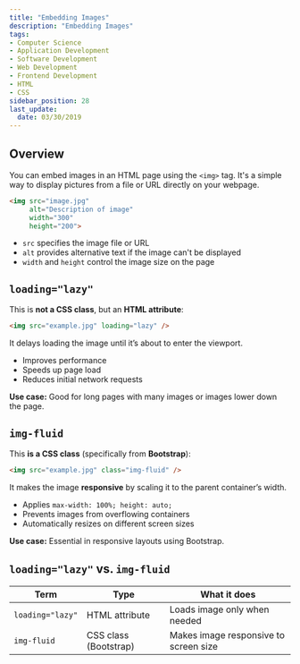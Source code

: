 ```yaml
---
title: "Embedding Images"
description: "Embedding Images"
tags:
- Computer Science
- Application Development
- Software Development
- Web Development
- Frontend Development
- HTML
- CSS
sidebar_position: 28
last_update:
  date: 03/30/2019
---
```



## Overview

You can embed images in an HTML page using the `<img>` tag. It's a simple way to display pictures from a file or URL directly on your webpage.

```html
<img src="image.jpg" 
     alt="Description of image" 
     width="300" 
     height="200">
```

- `src` specifies the image file or URL  
- `alt` provides alternative text if the image can't be displayed  
- `width` and `height` control the image size on the page


## `loading="lazy"`

This is **not a CSS class**, but an **HTML attribute**:

```html
<img src="example.jpg" loading="lazy" />
```

It delays loading the image until it’s about to enter the viewport.

- Improves performance
- Speeds up page load
- Reduces initial network requests

**Use case:** Good for long pages with many images or images lower down the page.


## `img-fluid`

This **is a CSS class** (specifically from **Bootstrap**):

```html
<img src="example.jpg" class="img-fluid" />
```

It makes the image **responsive** by scaling it to the parent container’s width.

- Applies `max-width: 100%; height: auto;`
- Prevents images from overflowing containers
- Automatically resizes on different screen sizes

**Use case:** Essential in responsive layouts using Bootstrap.


## `loading="lazy"` vs. `img-fluid`

| Term        | Type       | What it does                          |
|-------------|------------|---------------------------------------|
| `loading="lazy"` | HTML attribute | Loads image only when needed           |
| `img-fluid` | CSS class (Bootstrap) | Makes image responsive to screen size |


